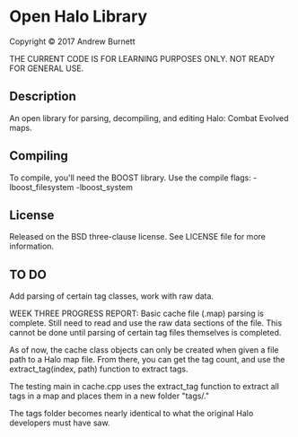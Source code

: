 # Open Halo Library
Copyright &copy; 2017 Andrew Burnett

THE CURRENT CODE IS FOR LEARNING PURPOSES ONLY.
NOT READY FOR GENERAL USE.

## Description

An open library for parsing, decompiling, and editing Halo: Combat Evolved maps.

## Compiling

To compile, you'll need the BOOST library.
Use the compile flags: -lboost_filesystem -lboost_system

## License

Released on the BSD three-clause license. See LICENSE file for more information.

## TO DO

Add parsing of certain tag classes, work with raw data.

WEEK THREE PROGRESS REPORT:
Basic cache file (.map) parsing is complete. Still need to
read and use the raw data sections of the file. This cannot be
done until parsing of certain tag files themselves is completed.

As of now, the cache class objects can only be created when given a
file path to a Halo map file. From there, you can get the tag count,
and use the extract_tag(index, path) function to extract tags.

The testing main in cache.cpp uses the extract_tag function to extract all
tags in a map and places them in a new folder "tags/."

The tags folder becomes nearly identical to what the original Halo
developers must have saw.
